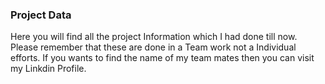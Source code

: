 ### Project Data
Here you will find all the project Information which I had done till now. Please remember that these are done in a Team work not a Individual efforts.
If you wants to find the name of my team mates then you can visit my Linkdin Profile.

